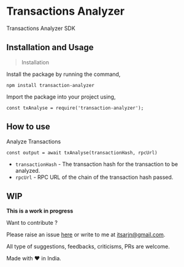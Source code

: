 # **Transactions Analyzer**

Transactions Analyzer SDK

## **Installation and Usage**

> Installation

Install the package by running the command,

`npm install transaction-analyzer`

Import the package into your project using,

`const txAnalyse = require('transaction-analyzer');`

## **How to use**

Analyze Transactions

`const output = await txAnalyse(transactionHash, rpcUrl)`

* `transactionHash` - The transaction hash for the transaction to be analyzed.
* `rpcUrl` - RPC URL of the chain of the transaction hash passed.

## **WIP**

**This is a work in progress**

Want to contribute ?

Please raise an issue [here](https://github.com/ARJUN-R34/transaction-analyzer) or write to me at itsarjn@gmail.com.

All type of suggestions, feedbacks, criticisms, PRs are welcome.

Made with ❤️ in India.
